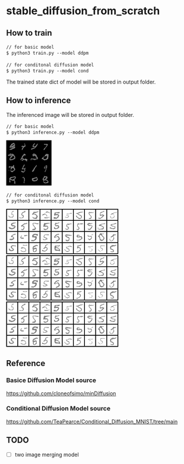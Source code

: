 # stable_diffusion_from_scratch


## How to train
```console
// for basic model
$ python3 train.py --model ddpm

// for conditonal diffusion model
$ python3 train.py --model cond
```
The trained state dict of model will be stored in output folder.

## How to inference
The inferenced image will be stored in output folder.
```console
// for basic model
$ python3 inference.py --model ddpm
```


![basic](./sample_result/test_result.png)

```console
// for conditonal diffusion model
$ python3 inference.py --model cond
```


![cond1](./sample_result/image_w0.0.png)
![cond2](./sample_result/image_w0.0.png)
![cond3](./sample_result/image_w0.0.png)

## Reference

### Basice Diffusion Model source
https://github.com/cloneofsimo/minDiffusion

### Conditional Diffusion Model source
https://github.com/TeaPearce/Conditional_Diffusion_MNIST/tree/main

## TODO

- [ ] two image merging model